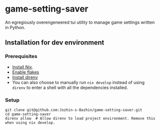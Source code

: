 # game-setting-saver
An egregiously overengeneered tui utility to manage game settings written in Python.

## Installation for dev environment
### Prerequisites
- [Install Nix](https://nixos.org/download.html).
- [Enable flakes](https://nixos.wiki/wiki/Flakes)
- [Install direnv](https://direnv.net/docs/installation.html)
- You can also choose to manually run `nix develop` instead of using `direnv` to enter a shell with all the dependencies installed.

### Setup
```
git clone git@github.com:Jozhin-s-Bazhin/game-setting-saver.git
cd game-setting-saver
direnv allow  # Allow direnv to load project environment. Remove this when using nix develop.
```
